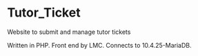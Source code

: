# Tutor_Ticket
Website to submit and manage tutor tickets

Written in PHP. Front end by LMC. Connects to 10.4.25-MariaDB.
